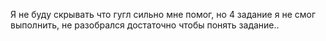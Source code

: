Я не буду скрывать что гугл сильно мне помог, но 4 задание я не смог выполнить, не разобрался достаточно чтобы понять задание..
